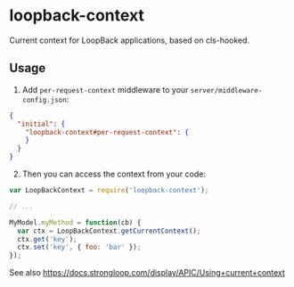 # loopback-context

Current context for LoopBack applications, based on
cls-hooked.

## Usage

1) Add `per-request-context` middleware to your
`server/middleware-config.json`:

```json
{
  "initial": {
    "loopback-context#per-request-context": {
    }
  }
}
```

2) Then you can access the context from your code:

```js
var LoopBackContext = require('loopback-context');

// ...

MyModel.myMethod = function(cb) {
  var ctx = LoopBackContext.getCurrentContext();
  ctx.get('key');
  ctx.set('key', { foo: 'bar' });
});
```

See also https://docs.strongloop.com/display/APIC/Using+current+context
